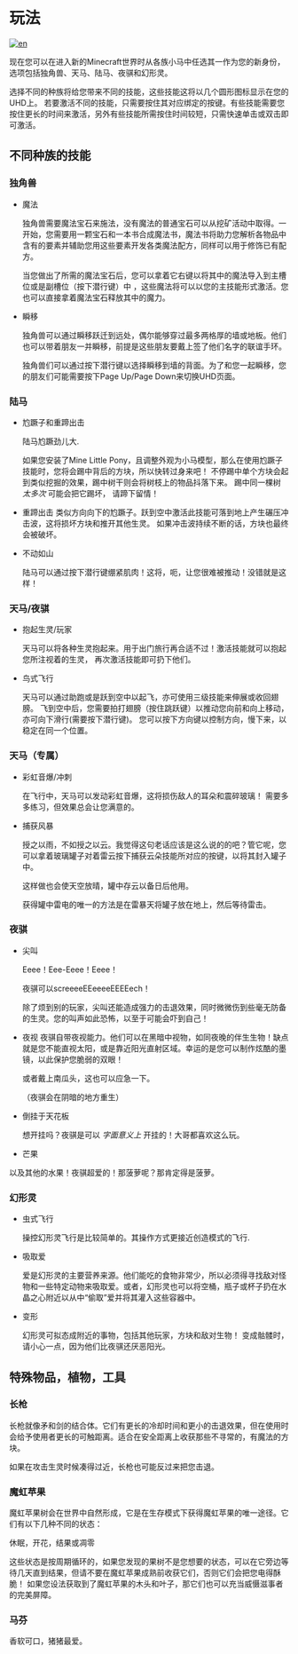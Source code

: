 # 玩法

[![en](https://img.shields.io/badge/lang-en-012169.svg)](README.md)

现在您可以在进入新的Minecraft世界时从各族小马中任选其一作为您的新身份，选项包括独角兽、天马、陆马、夜骐和幻形灵。

选择不同的种族将给您带来不同的技能，这些技能这将以几个圆形图标显示在您的UHD上。
若要激活不同的技能，只需要按住其对应绑定的按键。有些技能需要您按住更长的时间来激活，另外有些技能所需按住时间较短，只需快速单击或双击即可激活。

## 不同种族的技能

### 独角兽

 - 魔法

   独角兽需要魔法宝石来施法，没有魔法的普通宝石可以从挖矿活动中取得。一开始，您需要用一颗宝石和一本书合成魔法书，魔法书将助力您解析各物品中含有的要素并辅助您用这些要素开发各类魔法配方，同样可以用于修饰已有配方。

   当您做出了所需的魔法宝石后，您可以拿着它右键以将其中的魔法导入到主槽位或是副槽位（按下潜行键）中 ，这些魔法将可以以您的主技能形式激活。您也可以直接拿着魔法宝石释放其中的魔力。

 - 瞬移
   
   独角兽可以通过瞬移跃迁到远处，偶尔能够穿过最多两格厚的墙或地板。他们也可以带着朋友一并瞬移，前提是这些朋友要戴上签了他们名字的联谊手环。
   
   独角兽们可以通过按下潜行键以选择瞬移到墙的背面。为了和您一起瞬移，您的朋友们可能需要按下Page Up/Page Down来切换UHD页面。

### 陆马
 - 尥蹶子和重蹄出击

   陆马尥蹶劲儿大.

   如果您安装了Mine Little Pony，且调整外观为小马模型，那么在使用尥蹶子技能时，您将会踢中背后的方块，所以快转过身来吧！
   不停踢中单个方块会起到类似挖掘的效果，踢中树干则会将树枝上的物品抖落下来。 踢中同一棵树 _太多次_ 可能会把它踢坏，
   请蹄下留情！

 - 重蹄出击
   类似方向向下的尥蹶子。跃到空中激活此技能可落到地上产生碾压冲击波，这将损坏方块和推开其他生灵。
   如果冲击波持续不断的话，方块也最终会被破坏。

 - 不动如山

   陆马可以通过按下潜行键绷紧肌肉！这将，呃，让您很难被推动！没错就是这样！

### 天马/夜骐

 - 抱起生灵/玩家

   天马可以将各种生灵抱起来。用于出门旅行再合适不过！激活技能就可以抱起您所注视着的生灵，
   再次激活技能即可扔下他们。

 - 鸟式飞行

   天马可以通过助跑或是跃到空中以起飞，亦可使用三级技能来伸展或收回翅膀。
   飞到空中后，您需要拍打翅膀（按住跳跃键）以推动您向前和向上移动，亦可向下滑行(需要按下潜行键)。
   您可以按下方向键以控制方向，慢下来，以稳定在同一个位置。
   
   
### 天马（专属）
 - 彩虹音爆/冲刺
   
   在飞行中，天马可以发动彩虹音爆，这将损伤敌人的耳朵和震碎玻璃！
   需要多多练习，但效果总会让您满意的。

 - 捕获风暴
   
   授之以雨，不如授之以云。我觉得这句老话应该是这么说的的吧？管它呢，您可以拿着玻璃罐子对着雷云按下捕获云朵技能所对应的按键，以将其封入罐子中。

   这样做也会使天空放晴，罐中存云以备日后他用。
   
   获得罐中雷电的唯一的方法是在雷暴天将罐子放在地上，然后等待雷击。

### 夜骐
 - 尖叫
 
   Eeee！Eee-Eeee！Eeee！
   
   夜骐可以screeeeEEeeeeEEEEech！
   
   除了烦到别的玩家，尖叫还能造成强力的击退效果，同时微微伤到些毫无防备的生灵。您的叫声如此恐怖，以至于可能会吓到自己！

 - 夜视
   夜骐自带夜视能力。他们可以在黑暗中视物，如同夜晚的伴生生物！缺点就是您不能直视太阳，或是靠近阳光直射区域。幸运的是您可以制作炫酷的墨镜，以此保护您脆弱的双眼！
   
   或者戴上南瓜头，这也可以应急一下。
   
   （夜骐会在阴暗的地方重生）
   
 - 倒挂于天花板

   想开挂吗？夜骐是可以 _字面意义上_ 开挂的！大哥都喜欢这么玩。

  - 芒果
   
   以及其他的水果！夜骐超爱的！那菠萝呢？那肯定得是菠萝。

### 幻形灵

 - 虫式飞行

   操控幻形灵飞行是比较简单的。其操作方式更接近创造模式的飞行.
   
 - 吸取爱

   爱是幻形灵的主要营养来源。他们能吃的食物非常少，所以必须得寻找敌对怪物和一些特定动物来吸取爱。或者，幻形灵也可以将空桶，瓶子或杯子扔在水晶之心附近以从中“偷取”爱并将其灌入这些容器中。 
   
 - 变形
   
   幻形灵可拟态成附近的事物，包括其他玩家，方块和敌对生物！
   变成骷髅时，请小心一点，因为他们比夜骐还厌恶阳光。

## 特殊物品，植物，工具

### 长枪

长枪就像矛和剑的结合体。它们有更长的冷却时间和更小的击退效果，但在使用时会给予使用者更长的可触距离。适合在安全距离上收获那些不寻常的，有魔法的方块。

如果在攻击生灵时候凑得过近，长枪也可能反过来把您击退。

### 魔虹苹果

魔虹苹果树会在世界中自然形成，它是在生存模式下获得魔虹苹果的唯一途径。它们有以下几种不同的状态：

休眠，开花，结果或凋零

这些状态是按周期循环的，如果您发现的果树不是您想要的状态，可以在它旁边等待几天直到结果，但请不要在魔虹苹果成熟前收获它们，否则它们会把您电得酥脆！
如果您设法获取到了魔虹苹果的木头和叶子，那它们也可以充当威慑滋事者的完美屏障。

### 马芬

香软可口，猪猪最爱。